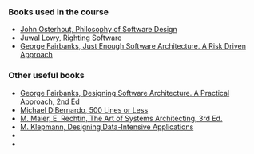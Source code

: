 
### Books used in the course

* [John Osterhout, Philosophy of Software Design](https://www.amazon.com/Philosophy-Software-Design-2nd/dp/173210221X/)
* [Juwal Lowy, Righting Software](https://www.amazon.com/Righting-Software-Juval-L%C3%B6wy/dp/0136524036/)
* [George Fairbanks, Just Enough Software Architecture. A Risk Driven Approach](https://www.amazon.com/Just-Enough-Software-Architecture-byFairbanks/dp/B0066NOY98)

### Other useful books
* [George Fairbanks, Designing Software Architecture. A Practical Approach, 2nd Ed](https://www.amazon.com/Designing-Software-Architectures-Humberto-Cervantes/dp/0138108021/)
* [Michael DiBernardo, 500 Lines or Less](https://github.com/aregm/system-design-course/blob/main/books/Michael%20DiBernardo%20-%20500%20Lines%20Or%20Less-Lulu.com%20(2016).pdf)
* [M. Maier, E. Rechtin, The Art of Systems Architecting, 3rd Ed.](https://www.amazon.com/Art-Systems-Architecting-Engineering/dp/1032099526/)
* [M. Klepmann, Designing Data-Intensive Applications](https://www.amazon.com/Designing-Data-Intensive-Applications-Reliable-Maintainable-ebook/dp/B06XPJML5D/)
* 
* 
